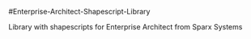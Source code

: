 #Enterprise-Architect-Shapescript-Library

Library with shapescripts for Enterprise Architect from Sparx Systems
